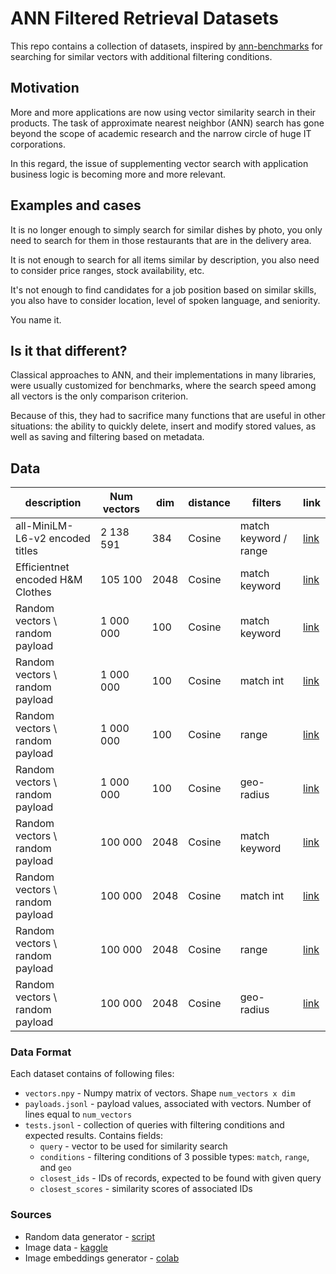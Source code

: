 # ANN Filtered Retrieval Datasets

This repo contains a collection of datasets, inspired by [ann-benchmarks](https://github.com/erikbern/ann-benchmarks) for searching for similar vectors with additional filtering conditions.

## Motivation

More and more applications are now using vector similarity search in their products.
The task of approximate nearest neighbor (ANN) search has gone beyond the scope of academic research and the narrow circle of huge IT corporations. 

In this regard, the issue of supplementing vector search with application business logic is becoming more and more relevant.

## Examples and cases

It is no longer enough to simply search for similar dishes by photo, you only need to search for them in those restaurants that are in the delivery area.

It is not enough to search for all items similar by description, you also need to consider price ranges, stock availability, etc.

It's not enough to find candidates for a job position based on similar skills, you also have to consider location, level of spoken language, and seniority.

You name it.

## Is it that different?

Classical approaches to ANN, and their implementations in many libraries, were usually customized for benchmarks, where the search speed among all vectors is the only comparison criterion.

Because of this, they had to sacrifice many functions that are useful in other situations: the ability to quickly delete, insert and modify stored values, as well as saving and  filtering based on metadata.

## Data

| description                      | Num vectors | dim  | distance | filters               | link                                                                                            |
|----------------------------------|-------------|------|----------|-----------------------|-------------------------------------------------------------------------------------------------|
| all-MiniLM-L6-v2 encoded titles  | 2 138 591   | 384  | Cosine   | match keyword / range | [link](https://storage.googleapis.com/ann-filtered-benchmark/datasets/arxiv.tgz)                | 
| Efficientnet encoded H&M Clothes | 105 100     | 2048 | Cosine   | match keyword         | [link](https://storage.googleapis.com/ann-filtered-benchmark/datasets/hnm.tgz)                  |
| Random vectors \ random payload  | 1 000 000   | 100  | Cosine   | match keyword         | [link](https://storage.googleapis.com/ann-filtered-benchmark/datasets/random_keywords_1m.tgz)   |
| Random vectors \ random payload  | 1 000 000   | 100  | Cosine   | match int             | [link](https://storage.googleapis.com/ann-filtered-benchmark/datasets/random_ints_1m.tgz)       |
| Random vectors \ random payload  | 1 000 000   | 100  | Cosine   | range                 | [link](https://storage.googleapis.com/ann-filtered-benchmark/datasets/random_float_1m.tgz)      |
| Random vectors \ random payload  | 1 000 000   | 100  | Cosine   | geo-radius            | [link](https://storage.googleapis.com/ann-filtered-benchmark/datasets/random_geo_1m.tgz)        |
| Random vectors \ random payload  | 100 000     | 2048 | Cosine   | match keyword         | [link](https://storage.googleapis.com/ann-filtered-benchmark/datasets/random_keywords_100k.tgz) |
| Random vectors \ random payload  | 100 000     | 2048 | Cosine   | match int             | [link](https://storage.googleapis.com/ann-filtered-benchmark/datasets/random_ints_100k.tgz)     |
| Random vectors \ random payload  | 100 000     | 2048 | Cosine   | range                 | [link](https://storage.googleapis.com/ann-filtered-benchmark/datasets/random_float_100k.tgz)    |
| Random vectors \ random payload  | 100 000     | 2048 | Cosine   | geo-radius            | [link](https://storage.googleapis.com/ann-filtered-benchmark/datasets/random_geo_100k.tgz)      |

### Data Format

Each dataset contains of following files:

* `vectors.npy` - Numpy matrix of vectors. Shape `num_vectors x dim`
* `payloads.jsonl` - payload values, associated with vectors. Number of lines equal to `num_vectors`
* `tests.jsonl` - collection of queries with filtering conditions and expected results. Contains fields:
  * `query` - vector to be used for similarity search
  * `conditions` - filtering conditions of 3 possible types: `match`, `range`, and `geo`
  * `closest_ids` - IDs of records, expected to be found with given query
  * `closest_scores` - similarity scores of associated IDs

### Sources

* Random data generator - [script](./generators/random_data)
* Image data - [kaggle](https://www.kaggle.com/competitions/h-and-m-personalized-fashion-recommendations)
* Image embeddings generator - [colab](https://colab.research.google.com/drive/1u5-gZjPzfDP50c7LQztlVd78kGPyTAb1?usp=sharing)
